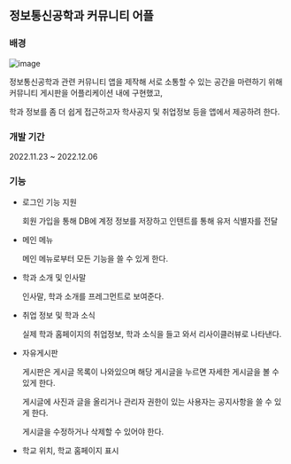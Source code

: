 ## 정보통신공학과 커뮤니티 어플
### 배경
![image](https://github.com/user-attachments/assets/c71bd3b2-6dde-4af2-879e-8d923348266e)

정보통신공학과 관련 커뮤니티 앱을 제작해 서로 소통할 수 있는 공간을 마련하기 위해
커뮤니티 게시판을 어플리케이션 내에 구현했고,

학과 정보를 좀 더 쉽게 접근하고자
학사공지 및 취업정보 등을 앱에서 제공하려 한다.
### 개발 기간
2022.11.23 ~ 2022.12.06
### 기능
- 로그인 기능 지원

  
  회원 가입을 통해 DB에 계정 정보를 저장하고 인텐트를 통해 유저 식별자를 전달
-  메인 메뉴

  
   메인 메뉴로부터 모든 기능을 쓸 수 있게 한다.
-  학과 소개 및 인사말

  
   인사말, 학과 소개를 프레그먼트로 보여준다.
-  취업 정보 및 학과 소식

  
   실제 학과 홈페이지의 취업정보, 학과 소식을 들고 와서 리사이클러뷰로 나타낸다.
-  자유게시판

  
   게시판은 게시글 목록이 나와있으며 해당 게시글을 누르면 자세한 게시글을 볼 수 있게 한다.

   
   게시글에 사진과 글을 올리거나 관리자 권한이 있는 사용자는 공지사항을 쓸 수 있게 한다.

   
   게시글을 수정하거나 삭제할 수 있어야 한다.

  
-  학교 위치, 학교 홈페이지 표시
